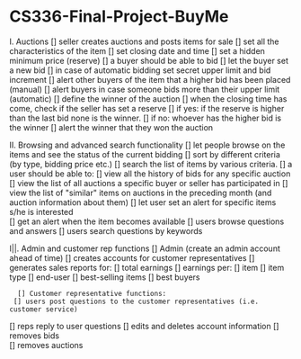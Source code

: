 # CS336-Final-Project-BuyMe
I. Auctions 
   [] seller creates auctions and posts items for sale 
 [] set all the characteristics of the item 
 [] set closing date and time 
         [] set a hidden minimum price (reserve) 
    [] a buyer should be able to bid 
     [] let the buyer set a new bid 
     [] in case of automatic bidding set secret upper limit and bid increment 
     [] alert other buyers of the item that a higher bid has been placed (manual) 
     [] alert buyers in case someone bids more than their upper limit (automatic) 
  [] define the winner of the auction 
 [] when the closing time has come, check if the seller has set a reserve 
     [] if yes: if the reserve is higher than the last bid none is the winner. 
     [] if no: whoever has the higher bid is the winner 
  [] alert the winner that they won the auction 
 
II. Browsing and advanced search functionality 
    [] let people browse on the items and see the status of the current bidding 
    [] sort by different criteria (by type, bidding price etc.) 
    [] search the list of items by various criteria. 
    [] a user should be able to: 
 [] view all the history of bids for any specific auction 
     [] view the list of all auctions a specific buyer or seller has participated in 
 [] view the list of "similar" items on auctions in the preceding month (and auction 
information about them) 
    [] let user set an alert for specific items s/he is interested  
 [] get an alert when the item becomes available 
    [] users browse questions and answers 
    [] users search questions by keywords 
 
 
I||. Admin and customer rep functions 
      [] Admin (create an admin account ahead of time) 
 [] creates accounts for customer representatives 
     [] generates sales reports for: 
  [] total earnings 
  [] earnings per: 
       [] item 
       [] item type 
       [] end-user 
      [] best-selling items 
     [] best buyers 
 
      [] Customer representative functions: 
     [] users post questions to the customer representatives (i.e. customer service) 
 [] reps reply to user questions 
 [] edits and deletes account information 
 [] removes bids  
 [] removes auctions  
 
